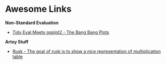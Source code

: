 # Awesome Links

**Non-Standard Evaluation**

+ [Tidy Eval Meets ggplot2 - The Bang Bang Plots](http://www.onceupondata.com/2018/07/06/ggplot-tidyeval/)


**Artsy Stuff**

+ [Rusk - The goal of rusk is to show a nice representation of multiplication table](https://github.com/ThinkR-open/rusk)
